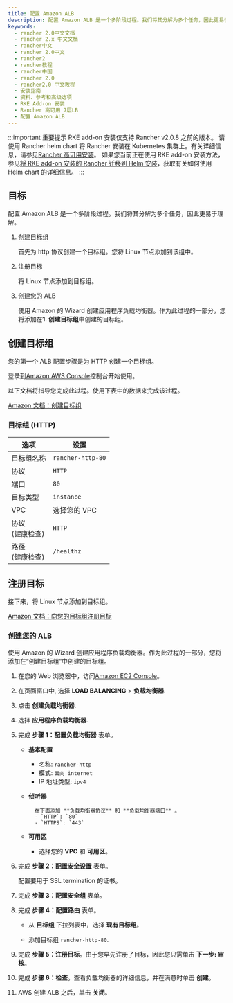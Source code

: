 ```yaml
---
title: 配置 Amazon ALB
description: 配置 Amazon ALB 是一个多阶段过程。我们将其分解为多个任务，因此更易于理解。
keywords:
  - rancher 2.0中文文档
  - rancher 2.x 中文文档
  - rancher中文
  - rancher 2.0中文
  - rancher2
  - rancher教程
  - rancher中国
  - rancher 2.0
  - rancher2.0 中文教程
  - 安装指南
  - 资料、参考和高级选项
  - RKE Add-on 安装
  - Rancher 高可用 7层LB
  - 配置 Amazon ALB
---
```


:::important 重要提示
RKE add-on 安装仅支持 Rancher v2.0.8 之前的版本。
请使用 Rancher helm chart 将 Rancher 安装在 Kubernetes 集群上。有关详细信息，请参见[Rancher 高可用安装](/docs/installation/k8s-install/_index)。
如果您当前正在使用 RKE add-on 安装方法，参见[将 RKE add-on 安装的 Rancher 迁移到 Helm 安装](/docs/upgrades/upgrades/migrating-from-rke-add-on/_index)，获取有关如何使用 Helm chart 的详细信息。
:::

## 目标

配置 Amazon ALB 是一个多阶段过程。我们将其分解为多个任务，因此更易于理解。

1. 创建目标组

   首先为 http 协议创建一个目标组。您将 Linux 节点添加到该组中。

2. 注册目标

   将 Linux 节点添加到目标组。

3. 创建您的 ALB

   使用 Amazon 的 Wizard 创建应用程序负载均衡器。作为此过程的一部分，您将添加在**1. 创建目标组**中创建的目标组。

## 创建目标组

您的第一个 ALB 配置步骤是为 HTTP 创建一个目标组。

登录到[Amazon AWS Console](https://console.aws.amazon.com/ec2/)控制台开始使用。

以下文档将指导您完成此过程。使用下表中的数据来完成该过程。

[Amazon 文档：创建目标组](https://docs.aws.amazon.com/elasticloadbalancing/latest/application/create-target-group.html)

### 目标组 (HTTP)

| 选项                | 设置              |
| ------------------- | ----------------- |
| 目标组名称          | `rancher-http-80` |
| 协议                | `HTTP`            |
| 端口                | `80`              |
| 目标类型            | `instance`        |
| VPC                 | 选择您的 VPC      |
| 协议<br/>(健康检查) | `HTTP`            |
| 路径<br/>(健康检查) | `/healthz`        |

## 注册目标

接下来，将 Linux 节点添加到目标组。

[Amazon 文档：向您的目标组注册目标](https://docs.aws.amazon.com/elasticloadbalancing/latest/application/target-group-register-targets.html)

### 创建您的 ALB

使用 Amazon 的 Wizard 创建应用程序负载均衡器。作为此过程的一部分，您将添加在“创建目标组”中创建的目标组。

1.  在您的 Web 浏览器中，访问[Amazon EC2 Console](https://console.aws.amazon.com/ec2/)。

2.  在页面窗口中, 选择 **LOAD BALANCING** > **负载均衡器**.

3.  点击 **创建负载均衡器**.

4.  选择 **应用程序负载均衡器**.

5.  完成 **步骤 1：配置负载均衡器** 表单。

    - **基本配置**

      - 名称: `rancher-http`
      - 模式: `面向 internet`
      - IP 地址类型: `ipv4`

    - **侦听器**

          	在下面添加 **负载均衡器协议** 和 **负载均衡器端口** 。
          	- `HTTP`: `80`
          	- `HTTPS`: `443`

    - **可用区**

      - 选择您的 **VPC** 和 **可用区**。

6.  完成 **步骤 2：配置安全设置** 表单。

    配置要用于 SSL termination 的证书。

7.  完成 **步骤 3：配置安全组** 表单。

8.  完成 **步骤 4：配置路由** 表单。

    - 从 **目标组** 下拉列表中，选择 **现有目标组**。

    - 添加目标组 `rancher-http-80`.

9.  完成 **步骤 5：注册目标**。由于您早先注册了目标，因此您只需单击 **下一步: 审核**。

10. 完成 **步骤 6：检查**。查看负载均衡器的详细信息，并在满意时单击 **创建**。

11. AWS 创建 ALB 之后，单击 **关闭**。
